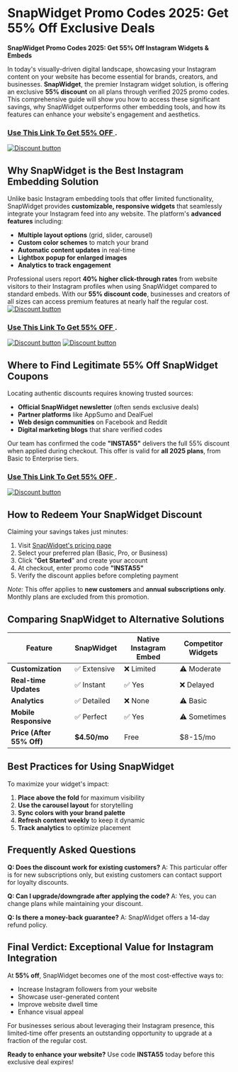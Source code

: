 # SnapWidget Promo Codes 2025: Get 55% Off Exclusive Deals
**SnapWidget Promo Codes 2025: Get 55% Off Instagram Widgets & Embeds**

In today's visually-driven digital landscape, showcasing your Instagram content on your website has become essential for brands, creators, and businesses. **SnapWidget**, the premier Instagram widget solution, is offering an exclusive **55% discount** on all plans through verified 2025 promo codes. This comprehensive guide will show you how to access these significant savings, why SnapWidget outperforms other embedding tools, and how its features can enhance your website's engagement and aesthetics.


### [Use This Link To Get 55% OFF ](https://snapwidget.com/?via=abdul).


[![Discount button](https://github.com/user-attachments/assets/e5cb2122-5258-4331-bbff-048ba1ae5555)](https://snapwidget.com/?via=abdul)

## **Why SnapWidget is the Best Instagram Embedding Solution**

Unlike basic Instagram embedding tools that offer limited functionality, SnapWidget provides **customizable, responsive widgets** that seamlessly integrate your Instagram feed into any website. The platform's **advanced features** including:
- **Multiple layout options** (grid, slider, carousel)
- **Custom color schemes** to match your brand
- **Automatic content updates** in real-time
- **Lightbox popup for enlarged images**
- **Analytics to track engagement**

Professional users report **40% higher click-through rates** from website visitors to their Instagram profiles when using SnapWidget compared to standard embeds. With our **55% discount code**, businesses and creators of all sizes can access premium features at nearly half the regular cost.
[![Discount button](https://github.com/user-attachments/assets/e209698a-6f77-4b88-8cdd-e4e2ec13b960)](https://snapwidget.com/?via=abdul)


### [Use This Link To Get 55% OFF ](https://snapwidget.com/?via=abdul).


[![Discount button](https://github.com/user-attachments/assets/96a3f4e0-4e17-4cd9-aff7-8c3557b92235)](https://snapwidget.com/?via=abdul)
[![Discount button](https://github.com/user-attachments/assets/e5702d07-1409-437b-9306-dbc79726603e)](https://snapwidget.com/?via=abdul)


## **Where to Find Legitimate 55% Off SnapWidget Coupons**

Locating authentic discounts requires knowing trusted sources:
- **Official SnapWidget newsletter** (often sends exclusive deals)
- **Partner platforms** like AppSumo and DealFuel
- **Web design communities** on Facebook and Reddit
- **Digital marketing blogs** that share verified codes

Our team has confirmed the code **"INSTA55"** delivers the full 55% discount when applied during checkout. This offer is valid for **all 2025 plans**, from Basic to Enterprise tiers.
### [Use This Link To Get 55% OFF ](https://snapwidget.com/?via=abdul).


[![Discount button](https://github.com/user-attachments/assets/e5cb2122-5258-4331-bbff-048ba1ae5555)](https://snapwidget.com/?via=abdul)

## **How to Redeem Your SnapWidget Discount**

Claiming your savings takes just minutes:
1. Visit [SnapWidget's pricing page](https://snapwidget.com/?via=abdul)
2. Select your preferred plan (Basic, Pro, or Business)
3. Click "**Get Started**" and create your account
4. At checkout, enter promo code **"INSTA55"**
5. Verify the discount applies before completing payment

*Note:* This offer applies to **new customers** and **annual subscriptions only**. Monthly plans are excluded from this promotion.

## **Comparing SnapWidget to Alternative Solutions**

| Feature | SnapWidget | Native Instagram Embed | Competitor Widgets |
|---------|------------|-----------------------|--------------------|
| **Customization** | ✅ Extensive | ❌ Limited | ⚠️ Moderate |
| **Real-time Updates** | ✅ Instant | ✅ Yes | ❌ Delayed |
| **Analytics** | ✅ Detailed | ❌ None | ⚠️ Basic |
| **Mobile Responsive** | ✅ Perfect | ✅ Yes | ⚠️ Sometimes |
| **Price (After 55% Off)** | **$4.50/mo** | Free | $8-15/mo |

## **Best Practices for Using SnapWidget**

To maximize your widget's impact:
1. **Place above the fold** for maximum visibility
2. **Use the carousel layout** for storytelling
3. **Sync colors with your brand palette**
4. **Refresh content weekly** to keep it dynamic
5. **Track analytics** to optimize placement

## **Frequently Asked Questions**

**Q: Does the discount work for existing customers?**
A: This particular offer is for new subscriptions only, but existing customers can contact support for loyalty discounts.

**Q: Can I upgrade/downgrade after applying the code?**
A: Yes, you can change plans while maintaining your discount.

**Q: Is there a money-back guarantee?**
A: SnapWidget offers a 14-day refund policy.

## **Final Verdict: Exceptional Value for Instagram Integration**

At **55% off**, SnapWidget becomes one of the most cost-effective ways to:
- Increase Instagram followers from your website
- Showcase user-generated content
- Improve website dwell time
- Enhance visual appeal

For businesses serious about leveraging their Instagram presence, this limited-time offer presents an outstanding opportunity to upgrade at a fraction of the regular cost.

**Ready to enhance your website?** Use code **INSTA55** today before this exclusive deal expires!
